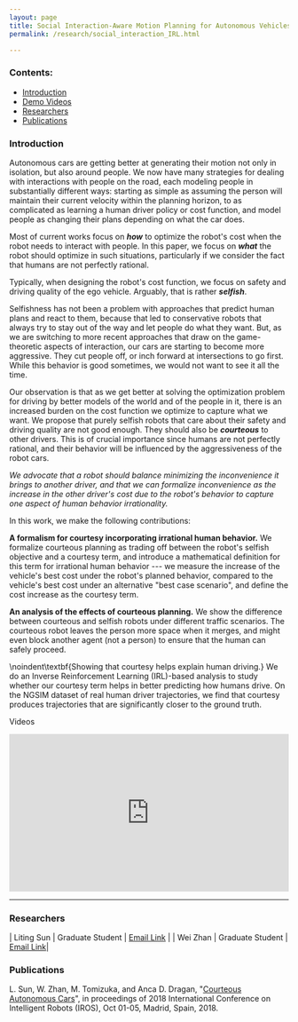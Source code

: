 ```yaml
---
layout: page
title: Social Interaction-Aware Motion Planning for Autonomous Vehicles
permalink: /research/social_interaction_IRL.html

---
```


### Contents:

- [Introduction](#id1)
- [Demo Videos](#id2)
- [Researchers](#id3)
- [Publications](#id4)

<!-- Title your work here -->

<!-- Add your own introduction here -->

### <a name="id1"></a>Introduction

Autonomous cars are getting better at generating their motion not only in isolation, but also around people. We now have many strategies for dealing with interactions with people on the road, each modeling people in substantially different ways: starting as simple as assuming the person will maintain their current velocity within the planning horizon, to as complicated as learning a human driver policy or cost function, and model people as changing their plans depending on what the car does. 

Most of current works focus on **_how_** to optimize the robot's cost when the robot needs to interact with people. In this paper, we focus on **_what_**  the robot should optimize in such situations, particularly if we consider the fact that humans are not perfectly rational.

Typically, when designing the robot's cost function, we focus on safety and driving quality of the ego vehicle. Arguably, that is rather **_selfish_**. 

Selfishness has not been a problem with approaches that predict human plans and react to them, because that led to conservative robots that always try to stay out of the way and let people do what they want. But, as we are switching to more recent approaches that draw on the game-theoretic aspects of interaction, our cars are starting to become more aggressive. They cut people off, or inch forward at intersections to go first. While this behavior is good sometimes, we would not want to see it all the time. 

Our observation is that as we get better at solving the optimization problem for driving by better models of the world and of the people in it, there is an increased burden on the cost function we optimize to capture what we want. We propose that purely selfish robots that care about their safety and driving quality are not good enough. They should also be **_courteous_** to other drivers. This is of crucial importance since humans are not perfectly rational, and their behavior will be influenced by the aggressiveness of the robot cars.

*We advocate that a robot should balance minimizing the inconvenience it brings to another driver, and that we can formalize inconvenience as the increase in the other driver's cost due to the robot's behavior to capture one aspect of human behavior irrationality.*

In this work, we make the following contributions:

**A formalism for courtesy incorporating irrational human behavior.** We formalize courteous planning as trading off between the robot's selfish objective and a courtesy term, and introduce a mathematical definition for this term for irrational human behavior \--- we measure the increase of the vehicle's best cost under the robot's planned behavior, compared to the vehicle's best cost under an alternative "best case scenario", and define the cost increase as the courtesy term.

**An analysis of the effects of courteous planning.** We show the difference between courteous and selfish robots under different traffic scenarios. The courteous robot leaves the person more space when it merges, and might even block another agent (not a person) to ensure that the human can safely proceed.

\noindent\textbf{Showing that courtesy helps explain human driving.} We do an Inverse Reinforcement Learning (IRL)-based analysis to study whether our courtesy term helps in better predicting how humans drive. On the NGSIM dataset of real human driver trajectories, we find that courtesy produces trajectories that are significantly closer to the ground truth.

 <a name="id2"></a>Videos 

<div style="position: relative; width: 100%; height: 0; padding-bottom: 56.3%;">
<iframe style = "position: absolute; width: 100%; height: 100%; left: 0; top: 0;"
  src="https://www.youtube.com/embed/DQNjaNGoX2g" frameborder="0" controls="controls" preload="auto" allowfullscreen></iframe>
</div>

------

### <a name="id3"></a>Researchers

| Liting Sun | Graduate Student | [Email Link](mailto:litingsun@berkeley.edu) |
| Wei Zhan | Graduate Student | [Email Link](mailto:wzhan@berkeley.edu)|

### <a name="id4"></a>Publications

L. Sun, W. Zhan, M. Tomizuka, and Anca D. Dragan, "[Courteous Autonomous Cars](https://arxiv.org/abs/1808.02633)", in proceedings of 2018 International Conference on Intelligent Robots (IROS), Oct 01-05, Madrid, Spain, 2018.